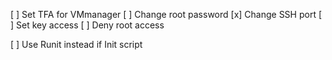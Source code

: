 [ ] Set TFA for VMmanager 
[ ] Change root password 
[x] Change SSH port 
[ ] Set key access 
[ ] Deny root access 


[ ] Use Runit instead if Init script
